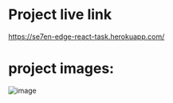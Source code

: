 # Project live link
https://se7en-edge-react-task.herokuapp.com/

# project images:

![image](https://user-images.githubusercontent.com/40589407/127872411-81b4669c-5c70-403f-a36d-25bcebd8fe36.png)
